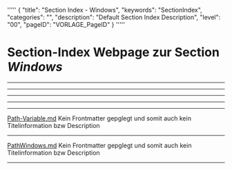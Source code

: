 '''''
{
"title": "Section Index - Windows",
"keywords": "SectionIndex",
"categories": "",
"description": "Default Section Index Description",
"level": "00",
"pageID": "VORLAGE_PageID"
}
'''''


<h1>Section-Index Webpage zur Section <i>Windows</i></h1>

<hr><hr><hr><hr><hr>


[Path-Variable.md](./Path-Variable.md)
Kein Frontmatter gepglegt und somit auch kein Titelinformation bzw Description<hr>


[PathWindows.md](./PathWindows.md)
Kein Frontmatter gepglegt und somit auch kein Titelinformation bzw Description<hr>